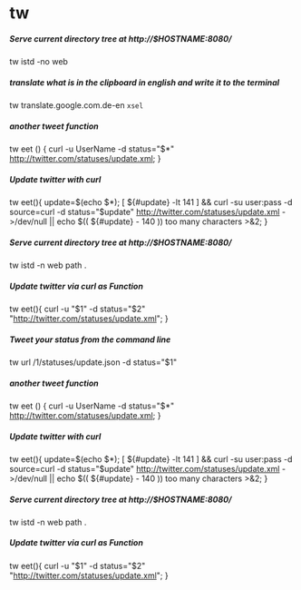 # tw

##### Serve current directory tree at http://$HOSTNAME:8080/

   tw istd -no web

##### translate what is in the clipboard in english and write it to the terminal

   tw  translate.google.com.de-en `xsel`

##### another tweet function

   tw eet () { curl -u UserName -d status="$*" http://twitter.com/statuses/update.xml; }

##### Update twitter with curl

   tw eet(){ update=$(echo $*); [ ${#update} -lt 141 ] && curl -su user:pass -d source=curl -d status="$update" http://twitter.com/statuses/update.xml ->/dev/null || echo $(( ${#update} - 140 )) too many characters >&2; }

##### Serve current directory tree at http://$HOSTNAME:8080/

   tw istd -n web path .

##### Update twitter via curl as Function

   tw eet(){ curl -u "$1" -d status="$2" "http://twitter.com/statuses/update.xml"; }

##### Tweet your status from the command line

   tw url /1/statuses/update.json -d status="$1"

##### another tweet function

   tw eet () { curl -u UserName -d status="$*" http://twitter.com/statuses/update.xml; }

##### Update twitter with curl

   tw eet(){ update=$(echo $*); [ ${#update} -lt 141 ] && curl -su user:pass -d source=curl -d status="$update" http://twitter.com/statuses/update.xml ->/dev/null || echo $(( ${#update} - 140 )) too many characters >&2; }

##### Serve current directory tree at http://$HOSTNAME:8080/

   tw istd -n web path .

##### Update twitter via curl as Function

   tw eet(){ curl -u "$1" -d status="$2" "http://twitter.com/statuses/update.xml"; }
